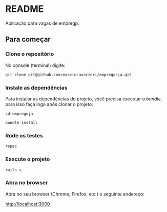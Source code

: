 # README

Aplicação para vagas de empregp.

## Para começar

### Clone o repositório

No console (terminal) digite:

`git clone git@github.com:marciocavarzeri/empregosja.git`

### Instale as dependências

Para instalar as dependências do projeto, você precisa executar o _bundle_, para
isso faça logo após clonar o projeto:

`cd empregoja`

`bundle install`

### Rode os testes

`rspec`

### Execute o projeto

`rails s`

### Abra no browser

Abra no seu browser (Chrome, Firefox, etc.) o seguinte endereço:

[http://localhost:3000](http://localhost:3000)
